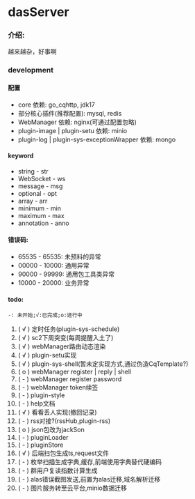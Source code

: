 # dasServer

### 介绍:

越来越杂，好事啊

### development

#### 配置

- core 依赖: go_cqhttp, jdk17
- 部分核心插件(推荐配置): mysql, redis
- WebManager 依赖: nginx(可通过配置忽略)
- plugin-image | plugin-setu 依赖: minio
- plugin-log | plugin-sys-exceptionWrapper 依赖: mongo

#### keyword

- string - str
- WebSocket - ws
- message - msg
- optional - opt
- array - arr
- minimum - min
- maximum - max
- annotation - anno

#### 错误码:

- 65535 - 65535: 未预料的异常
- 00000 - 10000: 通用异常
- 90000 - 99999: 通用包工具类异常
- 10000 - 20000: 业务异常

#### todo:

`-: 未开始;√:已完成;o:进行中`

1. ( √ ) 定时任务(plugin-sys-schedule)
2. ( √ ) sc2下周突变(每周提醒入土了)
3. ( √ ) webManager路由动态渲染
4. ( √ ) plugin-setu实现
5. ( √ ) plugin-sys-shell(暂未定实现方式,通过伪造CqTemplate?)
6. ( o ) webManager register | reply | shell
7. ( - ) webManager register password
8. ( - ) webManager token续签
9. ( - ) plugin-style
10. ( - ) help文档
11. ( √ ) 看看丢人实现(撤回记录)
12. ( - ) rss对接?(rssHub,plugin-rss)
13. ( o ) json包改为jackSon
14. ( - ) pluginLoader
15. ( - ) pluginStore
16. ( √ ) 后端扫包生成ts,request文件
17. ( - ) 枚举扫描生成字典,缓存,前端使用字典替代硬编码
18. ( - ) 群用户复读指数计算生成
19. ( - ) alas错误截图发送,前置为alas迁移,域名解析迁移
20. ( - ) 图片服务转至云平台,minio数据迁移

